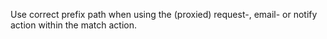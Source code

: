 Use correct prefix path when using the (proxied) request-, email- or notify action within the match
action.
